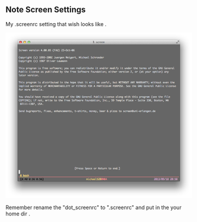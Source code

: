 Note Screen Settings
---------------
My .screenrc setting that wish looks like .

![My screen screenshot](screen.png "screenshot")

Remember rename the "dot_screenrc" to ".screenrc" and put in the your home dir . 

